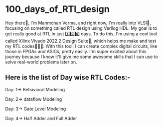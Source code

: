 # 100_days_of_RTl_design
Hey there👋, I'm Manmohan Verma, and right now, I'm really into VLSI🎯, focusing on something called RTL design using Verilog HDL. My goal is to get really good at RTL in just 1️⃣0️⃣0️⃣ days. To do this, I'm using a cool tool called Xilinx Vivado 2022.2 Design Suite🚀, which helps me make and test my RTL codes👨🏼‍💻. With this tool, I can create complex digital circuits, like those in FPGAs and ASICs, pretty easily. I'm super excited about this journey because I know it'll give me some awesome skills that I can use to solve real-world problems later on.

Here is the list of Day wise RTL Codes:-
----------------------------------------------------------------------------------------------------------------------------------------------------------------------------
Day: 1-> Behavioral Modeling 

Day: 2-> dataflow Modeling 

Day: 3-> Gate Level Modeling 

Day: 4-> Half Adder and Full Adder 
